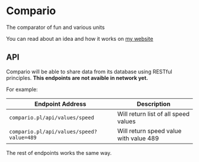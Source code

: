 # Compario
The comparator of fun and various units

You can read about an idea and how it works on [my website](https://tkaczyk.me/compario.html "my website")

## API
Compario will be able to share data from its database using RESTful principles.
**This endpoints are not avaible in network yet.**

For example:

| Endpoint Address | Description                    |
| ------------- | ------------------------------ |
| `compario.pl/api/values/speed`     | Will return list of all speed values       |
| `compario.pl/api/values/speed?value=489`  | Will return speed value with value 489    |

The rest of endpoints works the same way.
